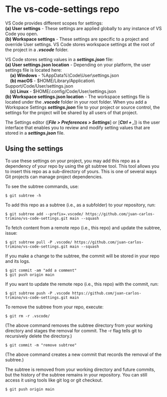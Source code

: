 # The vs-code-settings repo

VS Code provides different scopes for settings:<br>
**(a) User settings** - These settings are applied globally to any instance of VS Code you open.<br>
**(b) Workspace settings** - These settings are specific to a project and override User settings. VS Code stores workspace settings at the root of the project in a ***.vscode*** folder.<br>

VS Code stores setting values in a ***settings.json*** file:<br>
**(a) User settings.json location** - Depending on your platform, the user settings file is located here:<br>
&nbsp;&nbsp;&nbsp;&nbsp;**(a) Windows** - %AppData%\Code\User\settings.json<br>
&nbsp;&nbsp;&nbsp;&nbsp;**(b) macOS** - $HOME/Library/Application\ Support/Code/User/settings.json<br>
&nbsp;&nbsp;&nbsp;&nbsp;**(c) Linux** - $HOME/.config/Code/User/settings.json<br>
**(b) Workspace settings.json location** - The workspace settings file is located under the ***.vscode*** folder in your root folder. When you add a Workspace Settings ***settings.json*** file to your project or source control, the settings for the project will be shared by all users of that project.<br>

The Settings editor ([***File > Preferences > Settings***] or [***Ctrl + ,***]) is the user interface that enables you to review and modify setting values that are stored in a ***settings.json*** file.

## Using the settings
To use these settings on your project, you may add this repo as a dependency of your repo by using the git subtree tool. This tool allows you to insert this repo as a sub-directory of yours. This is one of several ways Git projects can manage project dependencies.

To see the subtree commands, use:
```
$ git subtree -h
```

To add this repo as a subtree (i.e., as a subfolder) to your repository, run:
```
$ git subtree add --prefix=.vscode/ https://github.com/juan-carlos-trimino/vs-code-settings.git main --squash
```

To fetch content from a remote repo (i.e., this repo) and update the subtree, issue:
```
$ git subtree pull -P .vscode/ https://github.com/juan-carlos-trimino/vs-code-settings.git main --squash
```

If you make a change to the subtree, the commit will be stored in your repo and its logs.
```
$ git commit -am "add a comment"
$ git push origin main
```

If you want to update the remote repo (i.e., this repo) with the commit, run:
```
$ git subtree push -P .vscode https://github.com/juan-carlos-trimino/vs-code-settings.git main
```

To remove the subtree from your repo, execute:
```
$ git rm -r .vscode/
```
(The above command removes the subtree directory from your working directory and stages the removal for commit. The -r flag tells git to recursively delete the directory.)
```
$ git commit -m "remove subtree"
```
(The above command creates a new commit that records the removal of the subtree.)

The subtree is removed from your working directory and future commits, but the history of the subtree remains in your repository. You can still access it using tools like git log or git checkout.
```
$ git push origin main
```
